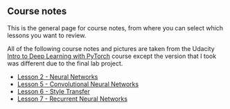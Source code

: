 ## Course notes

This is the general page for course notes, from where you can select which lessons you want to review.

All of the following course notes and pictures are taken from the Udacity [Intro to Deep Learning with PyTorch](https://www.udacity.com/course/deep-learning-pytorch--ud188) course except the version that I took was different due to the final lab project.

- [Lesson 2 - Neural Networks](Introduction_to_Neural_Networks.ipynb)
- [Lesson 5 - Convolutional Neural Networks](Convolutional_Neural_Networks_Notes.ipynb)
- [Lesson 6 - Style Transfer](Style_Transfer_Notes.ipynb)
- [Lesson 7 - Recurrent Neural Networks](Recurrent_Neural_Networks_Notes.ipynb)